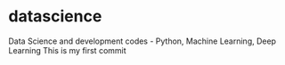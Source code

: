 # datascience
Data Science and development codes - Python, Machine Learning, Deep Learning
This is my first commit